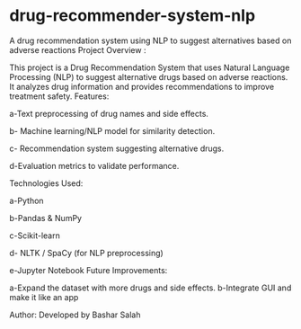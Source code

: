 # drug-recommender-system-nlp
A drug recommendation system using NLP to suggest alternatives based on adverse reactions 
Project Overview :

This project is a Drug Recommendation System that uses Natural Language Processing (NLP) to suggest alternative drugs based on adverse reactions.
It analyzes drug information and provides recommendations to improve treatment safety.
Features:

a-Text preprocessing of drug names and side effects.

b- Machine learning/NLP model for similarity detection.

c- Recommendation system suggesting alternative drugs.

d-Evaluation metrics to validate performance.

Technologies Used:

a-Python 

b-Pandas & NumPy

c-Scikit-learn

d- NLTK / SpaCy (for NLP preprocessing)

e-Jupyter Notebook
Future Improvements:

a-Expand the dataset with more drugs and side effects.
b-Integrate GUI and make it like an app

Author:
Developed by Bashar Salah
